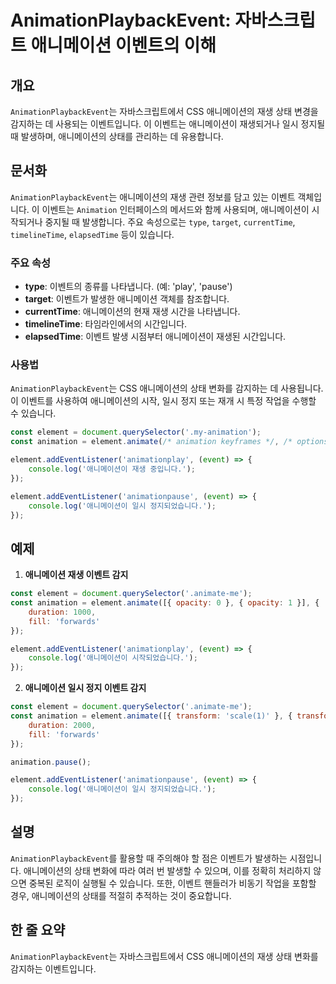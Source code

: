 <!--
Meta Description: # AnimationPlaybackEvent: 자바스크립트 애니메이션 이벤트의 이해 ## 개요 `AnimationPlaybackEvent`는 자바스크립트에서 CSS 애니메이션의 재생 상태 변경을 감지하는 데 사용되는 이벤트입니다. 이 이벤트는 애니메이션이 재생되거나 일...
Meta Keywords: element, 애니메이션의, 애니메이션이, animation, animationplaybackevent
-->

# AnimationPlaybackEvent: 자바스크립트 애니메이션 이벤트의 이해

## 개요
`AnimationPlaybackEvent`는 자바스크립트에서 CSS 애니메이션의 재생 상태 변경을 감지하는 데 사용되는 이벤트입니다. 이 이벤트는 애니메이션이 재생되거나 일시 정지될 때 발생하며, 애니메이션의 상태를 관리하는 데 유용합니다.

## 문서화
`AnimationPlaybackEvent`는 애니메이션의 재생 관련 정보를 담고 있는 이벤트 객체입니다. 이 이벤트는 `Animation` 인터페이스의 메서드와 함께 사용되며, 애니메이션이 시작되거나 중지될 때 발생합니다. 주요 속성으로는 `type`, `target`, `currentTime`, `timelineTime`, `elapsedTime` 등이 있습니다.

### 주요 속성
- **type**: 이벤트의 종류를 나타냅니다. (예: 'play', 'pause')
- **target**: 이벤트가 발생한 애니메이션 객체를 참조합니다.
- **currentTime**: 애니메이션의 현재 재생 시간을 나타냅니다.
- **timelineTime**: 타임라인에서의 시간입니다.
- **elapsedTime**: 이벤트 발생 시점부터 애니메이션이 재생된 시간입니다.

### 사용법
`AnimationPlaybackEvent`는 CSS 애니메이션의 상태 변화를 감지하는 데 사용됩니다. 이 이벤트를 사용하여 애니메이션의 시작, 일시 정지 또는 재개 시 특정 작업을 수행할 수 있습니다.

```javascript
const element = document.querySelector('.my-animation');
const animation = element.animate(/* animation keyframes */, /* options */);

element.addEventListener('animationplay', (event) => {
    console.log('애니메이션이 재생 중입니다.');
});

element.addEventListener('animationpause', (event) => {
    console.log('애니메이션이 일시 정지되었습니다.');
});
```

## 예제
1. **애니메이션 재생 이벤트 감지**

```javascript
const element = document.querySelector('.animate-me');
const animation = element.animate([{ opacity: 0 }, { opacity: 1 }], {
    duration: 1000,
    fill: 'forwards'
});

element.addEventListener('animationplay', (event) => {
    console.log('애니메이션이 시작되었습니다.');
});
```

2. **애니메이션 일시 정지 이벤트 감지**

```javascript
const element = document.querySelector('.animate-me');
const animation = element.animate([{ transform: 'scale(1)' }, { transform: 'scale(1.5)' }], {
    duration: 2000,
    fill: 'forwards'
});

animation.pause();

element.addEventListener('animationpause', (event) => {
    console.log('애니메이션이 일시 정지되었습니다.');
});
```

## 설명
`AnimationPlaybackEvent`를 활용할 때 주의해야 할 점은 이벤트가 발생하는 시점입니다. 애니메이션의 상태 변화에 따라 여러 번 발생할 수 있으며, 이를 정확히 처리하지 않으면 중복된 로직이 실행될 수 있습니다. 또한, 이벤트 핸들러가 비동기 작업을 포함할 경우, 애니메이션의 상태를 적절히 추적하는 것이 중요합니다.

## 한 줄 요약
`AnimationPlaybackEvent`는 자바스크립트에서 CSS 애니메이션의 재생 상태 변화를 감지하는 이벤트입니다.